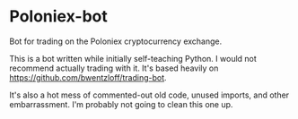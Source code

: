 # Poloniex-bot
Bot for trading on the Poloniex cryptocurrency exchange.

This is a bot written while initially self-teaching Python. I would not recommend actually trading with it. It's based heavily on https://github.com/bwentzloff/trading-bot. 

It's also a hot mess of commented-out old code, unused imports, and other embarrassment. I'm probably not going to clean this one up.
